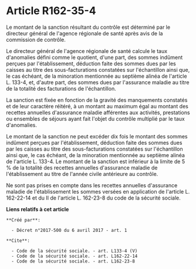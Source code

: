 # Article R162-35-4

Le montant de la sanction résultant du contrôle est déterminé par le directeur général de l'agence régionale de santé après
avis de la commission de contrôle. 

Le directeur général de l'agence régionale de santé calcule le taux d'anomalies défini comme le quotient, d'une part, des
sommes indûment perçues par l'établissement, déduction faite des sommes dues par les caisses au titre des sous-facturations
constatées sur l'échantillon ainsi que, le cas échéant, de la minoration mentionnée au septième alinéa de l'article L. 133-4,
et, d'autre part, des sommes dues par l'assurance maladie au titre de la totalité des facturations de l'échantillon. 

La sanction est fixée en fonction de la gravité des manquements constatés et de leur caractère réitéré, à un montant au
maximum égal au montant des recettes annuelles d'assurance maladie afférentes aux activités, prestations ou ensembles de
séjours ayant fait l'objet du contrôle multiplié par le taux d'anomalies. 

Le montant de la sanction ne peut excéder dix fois le montant des sommes indûment perçues par l'établissement, déduction
faite des sommes dues par les caisses au titre des sous-facturations constatées sur l'échantillon ainsi que, le cas échéant,
de la minoration mentionnée au septième alinéa de l'article L. 133-4. Le montant de la sanction est inférieur à la limite de
5 % de la totalité des recettes annuelles d'assurance maladie de l'établissement au titre de l'année civile antérieure au
contrôle. 

Ne sont pas prises en compte dans les recettes annuelles d'assurance maladie de l'établissement les sommes versées en
application de l'article L. 162-22-14 et du II de l'article L. 162-23-8 du code de la sécurité sociale.

**Liens relatifs à cet article**

	**Créé par**:

	  - Décret n°2017-500 du 6 avril 2017 - art. 1

	**Cite**:

	  - Code de la sécurité sociale. - art. L133-4 (V)
	  - Code de la sécurité sociale. - art. L162-22-14
	  - Code de la sécurité sociale. - art. L162-23-8
